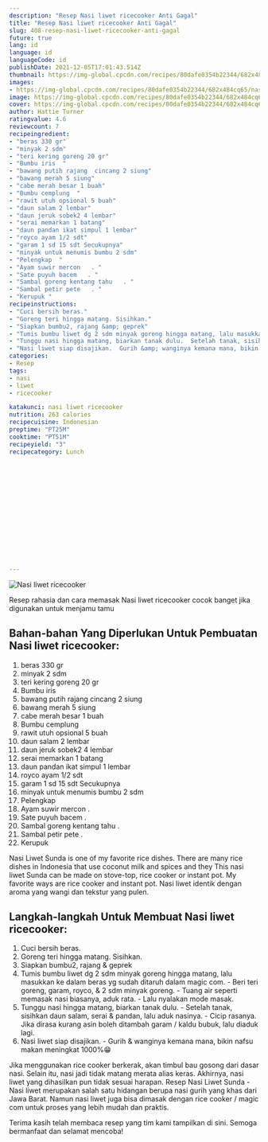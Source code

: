 ```yaml
---
description: "Resep Nasi liwet ricecooker Anti Gagal"
title: "Resep Nasi liwet ricecooker Anti Gagal"
slug: 408-resep-nasi-liwet-ricecooker-anti-gagal
future: true
lang: id
language: id
languageCode: id
publishDate: 2021-12-05T17:01:43.514Z 
thumbnail: https://img-global.cpcdn.com/recipes/80dafe0354b22344/682x484cq65/nasi-liwet-ricecooker-foto-resep-utama.png
images:
- https://img-global.cpcdn.com/recipes/80dafe0354b22344/682x484cq65/nasi-liwet-ricecooker-foto-resep-utama.png
image: https://img-global.cpcdn.com/recipes/80dafe0354b22344/682x484cq65/nasi-liwet-ricecooker-foto-resep-utama.png
cover: https://img-global.cpcdn.com/recipes/80dafe0354b22344/682x484cq65/nasi-liwet-ricecooker-foto-resep-utama.png
author: Hattie Turner
ratingvalue: 4.6
reviewcount: 7
recipeingredient:
- "beras 330 gr"
- "minyak 2 sdm"
- "teri kering goreng 20 gr"
- "Bumbu iris  "
- "bawang putih rajang  cincang 2 siung"
- "bawang merah 5 siung"
- "cabe merah besar 1 buah"
- "Bumbu cemplung  "
- "rawit utuh opsional 5 buah"
- "daun salam 2 lembar"
- "daun jeruk sobek2 4 lembar"
- "serai memarkan 1 batang"
- "daun pandan ikat simpul 1 lembar"
- "royco ayam 1/2 sdt"
- "garam 1 sd 15 sdt Secukupnya"
- "minyak untuk menumis bumbu 2 sdm"
- "Pelengkap  "
- "Ayam suwir mercon   . "
- "Sate puyuh bacem   . "
- "Sambal goreng kentang tahu   . "
- "Sambal petir pete   . "
- "Kerupuk "
recipeinstructions:
- "Cuci bersih beras."
- "Goreng teri hingga matang. Sisihkan."
- "Siapkan bumbu2, rajang &amp; geprek"
- "Tumis bumbu liwet dg 2 sdm minyak goreng hingga matang, lalu masukkan ke dalam beras yg sudah ditaruh dalam magic com. Beri teri goreng, garam, royco, &amp; 2 sdm minyak goreng. Tuang air seperti memasak nasi biasanya, aduk rata. Lalu nyalakan mode masak."
- "Tunggu nasi hingga matang, biarkan tanak dulu.  Setelah tanak, sisihkan daun salam, serai &amp; pandan, lalu aduk nasinya. Cicip rasanya. Jika dirasa kurang asin boleh ditambah garam / kaldu bubuk, lalu diaduk lagi."
- "Nasi liwet siap disajikan.  Gurih &amp; wanginya kemana mana, bikin nafsu makan meningkat 1000%😁"
categories:
- Resep
tags:
- nasi
- liwet
- ricecooker

katakunci: nasi liwet ricecooker 
nutrition: 263 calories
recipecuisine: Indonesian
preptime: "PT25M"
cooktime: "PT51M"
recipeyield: "3"
recipecategory: Lunch


     
    
    
    
    
    
    
    
    
    
    
      
    
---
```



![Nasi liwet ricecooker](https://img-global.cpcdn.com/recipes/80dafe0354b22344/682x484cq65/nasi-liwet-ricecooker-foto-resep-utama.png)

Resep rahasia dan cara memasak  Nasi liwet ricecooker cocok banget jika digunakan untuk menjamu tamu

<!--inarticleads1-->

## Bahan-bahan Yang Diperlukan Untuk Pembuatan Nasi liwet ricecooker:

1. beras 330 gr
1. minyak 2 sdm
1. teri kering goreng 20 gr
1. Bumbu iris  
1. bawang putih rajang  cincang 2 siung
1. bawang merah 5 siung
1. cabe merah besar 1 buah
1. Bumbu cemplung  
1. rawit utuh opsional 5 buah
1. daun salam 2 lembar
1. daun jeruk sobek2 4 lembar
1. serai memarkan 1 batang
1. daun pandan ikat simpul 1 lembar
1. royco ayam 1/2 sdt
1. garam 1 sd 15 sdt Secukupnya
1. minyak untuk menumis bumbu 2 sdm
1. Pelengkap  
1. Ayam suwir mercon   . 
1. Sate puyuh bacem   . 
1. Sambal goreng kentang tahu   . 
1. Sambal petir pete   . 
1. Kerupuk 

Nasi Liwet Sunda is one of my favorite rice dishes. There are many rice dishes in Indonesia that use coconut milk and spices and they This nasi liwet Sunda can be made on stove-top, rice cooker or instant pot. My favorite ways are rice cooker and instant pot. Nasi liwet identik dengan aroma yang wangi dan tekstur yang pulen. 

<!--inarticleads2-->

## Langkah-langkah Untuk Membuat Nasi liwet ricecooker:

1. Cuci bersih beras.
1. Goreng teri hingga matang. Sisihkan.
1. Siapkan bumbu2, rajang &amp; geprek
1. Tumis bumbu liwet dg 2 sdm minyak goreng hingga matang, lalu masukkan ke dalam beras yg sudah ditaruh dalam magic com. - Beri teri goreng, garam, royco, &amp; 2 sdm minyak goreng. - Tuang air seperti memasak nasi biasanya, aduk rata. - Lalu nyalakan mode masak.
1. Tunggu nasi hingga matang, biarkan tanak dulu.  - Setelah tanak, sisihkan daun salam, serai &amp; pandan, lalu aduk nasinya. - Cicip rasanya. Jika dirasa kurang asin boleh ditambah garam / kaldu bubuk, lalu diaduk lagi.
1. Nasi liwet siap disajikan.  - Gurih &amp; wanginya kemana mana, bikin nafsu makan meningkat 1000%😁


Jika menggunakan rice cooker berkerak, akan timbul bau gosong dari dasar nasi. Selain itu, nasi jadi tidak matang merata alias keras. Akhirnya, nasi liwet yang dihasilkan pun tidak sesuai harapan. Resep Nasi Liwet Sunda - Nasi liwet merupakan salah satu hidangan berupa nasi gurih yang khas dari Jawa Barat. Namun nasi liwet juga bisa dimasak dengan rice cooker / magic com untuk proses yang lebih mudah dan praktis. 

Terima kasih telah membaca resep yang tim kami tampilkan di sini. Semoga bermanfaat dan selamat mencoba!

